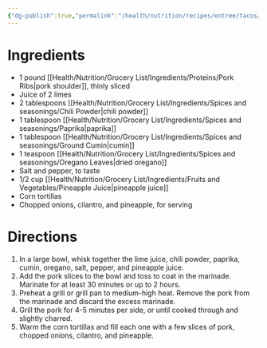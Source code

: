 ```yaml
---
{"dg-publish":true,"permalink":"/health/nutrition/recipes/entree/tacos/al-pastor-taco/","tags":["cookmate"],"created":"","updated":""}
---
```




# Ingredients

-   1 pound [[Health/Nutrition/Grocery List/Ingredients/Proteins/Pork Ribs\|pork shoulder]], thinly sliced
-   Juice of 2 limes
-   2 tablespoons [[Health/Nutrition/Grocery List/Ingredients/Spices and seasonings/Chili Powder\|chili powder]]
-   1 tablespoon [[Health/Nutrition/Grocery List/Ingredients/Spices and seasonings/Paprika\|paprika]]
-   1 tablespoon [[Health/Nutrition/Grocery List/Ingredients/Spices and seasonings/Ground Cumin\|cumin]]
-   1 teaspoon [[Health/Nutrition/Grocery List/Ingredients/Spices and seasonings/Oregano Leaves\|dried oregano]]
-   Salt and pepper, to taste
-   1/2 cup [[Health/Nutrition/Grocery List/Ingredients/Fruits and Vegetables/Pineapple Juice\|pineapple juice]]
-   Corn tortillas
-   Chopped onions, cilantro, and pineapple, for serving

# Directions

1) In a large bowl, whisk together the lime juice, chili powder, paprika, cumin, oregano, salt, pepper, and pineapple juice.
2) Add the pork slices to the bowl and toss to coat in the marinade. Marinate for at least 30 minutes or up to 2 hours.
3) Preheat a grill or grill pan to medium-high heat. Remove the pork from the marinade and discard the excess marinade.
4) Grill the pork for 4-5 minutes per side, or until cooked through and slightly charred.
5) Warm the corn tortillas and fill each one with a few slices of pork, chopped onions, cilantro, and pineapple.